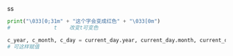 ss



```py
print("\033[0;31m" + "这个字会变成红色" + "\033[0m")
#              t    改变t可变色
```




```py
c_year, c_month, c_day = current_day.year, current_day.month, current_day.day
# 可这样赋值
```

